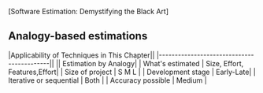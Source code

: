 [Software Estimation: Demystifying the Black Art]

Analogy-based estimations
---

|Applicability of Techniques in This Chapter||
|-------------------------------------------||
|| Estimation by Analogy|
| What's estimated | Size, Effort, Features,Effort|
| Size of project | S M L |
| Development stage | Early-Late|
| Iterative or sequential | Both |
| Accuracy possible | Medium |
